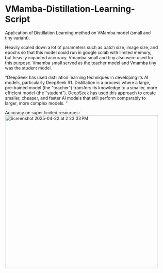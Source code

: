 # VMamba-Distillation-Learning-Script
Application of Distillation Learning method on VMamba model (small and tiny variant). 

Heavily scaled down a lot of parameters such as batch size, image size, and epochs so that this model could run in google colab with limited memory, but heavily impacted accuracy. Vmamba small and tiny also were used for this purpose. Vmamba small served as the teacher model and Vmamba tiny was the student model. 

"DeepSeek has used distillation learning techniques in developing its AI models, particularly DeepSeek R1. Distillation is a process where a large, pre-trained model (the "teacher") transfers its knowledge to a smaller, more efficient model (the "student"). DeepSeek has used this approach to create smaller, cheaper, and faster AI models that still perform comparably to larger, more complex models. "

Accuracy on super limited resources:
<img width="504" alt="Screenshot 2025-04-22 at 2 23 33 PM" src="https://github.com/user-attachments/assets/08aaad7a-9f87-4db7-8c1a-c4eb37c9e69b" />
